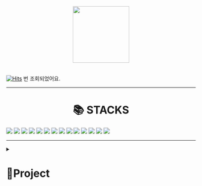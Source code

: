 
<div align=center><img src= "https://user-images.githubusercontent.com/101180026/198953084-d51268c2-67cb-4c57-985c-d98c74dd8284.gif" width="150" height="150" /></div>

<br>

[![Hits](https://hits.seeyoufarm.com/api/count/incr/badge.svg?url=https%3A%2F%2Fgithub.com%2Fpj6577&count_bg=%2379C83D&title_bg=%23555555&icon=askfm.svg&icon_color=%23E7E7E7&title=hits&edge_flat=false)](https://hits.seeyoufarm.com) 번 조회되었어요.

<hr>
<div align=center><h1>📚 STACKS</h1></div>

<div>
<img src="https://img.shields.io/badge/JAVA-007396?style=for-the-badge&logo=java&logoColor=white">
<img src="https://img.shields.io/badge/Spring-6DB33F?style=for-the-badge&logo=Spring&logoColor=white">
<img src="https://img.shields.io/badge/oracle-F80000?style=for-the-badge&logo=oracle&logoColor=white">
<img src="https://img.shields.io/badge/mysql-4479A1?style=for-the-badge&logo=mysql&logoColor=white">
<img src="https://img.shields.io/badge/javascript-F7DF1E?style=for-the-badge&logo=javascript&logoColor=black">
<img src="https://img.shields.io/badge/jquery-0769AD?style=for-the-badge&logo=jquery&logoColor=white">
<img src="https://img.shields.io/badge/react-61DAFB?style=for-the-badge&logo=react&logoColor=black">
<img src="https://img.shields.io/badge/html-E34F26?style=for-the-badge&logo=html5&logoColor=white">
<img src="https://img.shields.io/badge/css-1572B6?style=for-the-badge&logo=css3&logoColor=white">
<img src="https://img.shields.io/badge/bootstrap-7952B3?style=for-the-badge&logo=bootstrap&logoColor=white">
<img src="https://img.shields.io/badge/github-181717?style=for-the-badge&logo=github&logoColor=white">
<img src="https://img.shields.io/badge/linux-FCC624?style=for-the-badge&logo=linux&logoColor=black">
<img src="https://img.shields.io/badge/aws-232F3E?style=for-the-badge&logo=aws&logoColor=white">
<img src="https://img.shields.io/badge/apache tomcat-F8DC75?style=for-the-badge&logo=apachetomcat&logoColor=white">
</div>
 
<hr>

<details>
<summary><h1 text-align=center>🎨Project  </summary></h1>
   <div markdown="1">
<a href = https://github.com/pj6577/myParang><img src= https://cdn.discordapp.com/attachments/961574253113782292/1022088629906067538/1.png  width="150" height="150" ></a>
</div>
</details>

